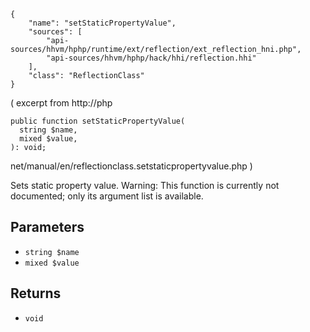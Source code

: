 ``` yamlmeta
{
    "name": "setStaticPropertyValue",
    "sources": [
        "api-sources/hhvm/hphp/runtime/ext/reflection/ext_reflection_hni.php",
        "api-sources/hhvm/hphp/hack/hhi/reflection.hhi"
    ],
    "class": "ReflectionClass"
}
```




( excerpt from
http://php




``` Hack
public function setStaticPropertyValue(
  string $name,
  mixed $value,
): void;
```




net/manual/en/reflectionclass.setstaticpropertyvalue.php )




Sets static property value. Warning: This function is currently not
documented; only its argument list is available.




## Parameters




+ ` string $name `
+ ` mixed $value `




## Returns




* ` void `
<!-- HHAPIDOC -->
